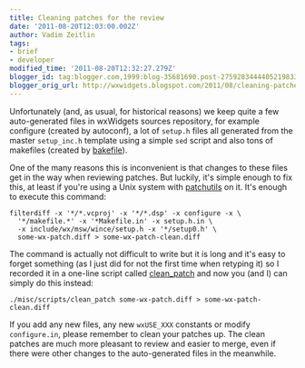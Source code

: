 ```yaml
---
title: Cleaning patches for the review
date: '2011-08-20T12:03:00.002Z'
author: Vadim Zeitlin
tags:
- brief
- developer
modified_time: '2011-08-20T12:32:27.279Z'
blogger_id: tag:blogger.com,1999:blog-35681690.post-2759283444405219833
blogger_orig_url: http://wxwidgets.blogspot.com/2011/08/cleaning-patches-for-review.html
---
```


Unfortunately (and, as usual, for historical reasons) we keep quite a few
auto-generated files in wxWidgets sources repository, for example configure
(created by autoconf), a lot of `setup.h` files all generated from the master
`setup_inc.h` template using a simple `sed` script and also tons of makefiles
(created by [bakefile]).

One of the many reasons this is inconvenient is that changes to these files get
in the way when reviewing patches. But luckily, it's simple enough to fix this,
at least if you're using a Unix system with [patchutils] on it. It's enough to
execute this command:

    filterdiff -x '*/*.vcproj' -x '*/*.dsp' -x configure -x \
      '*/makefile.*' -x '*Makefile.in' -x setup.h.in \
      -x include/wx/msw/wince/setup.h -x '*/setup0.h' \
      some-wx-patch.diff > some-wx-patch-clean.diff

The command is actually not difficult to write but it is long and it's easy to
forget something (as I just did for not the first time when retyping it) so I
recorded it in a one-line script called [clean_patch] and now you (and I) can
simply do this instead:

    ./misc/scripts/clean_patch some-wx-patch.diff > some-wx-patch-clean.diff

If you add any new files, any new `wxUSE_XXX` constants or modify
`configure.in`, please remember to clean your patches up. The clean patches are
much more pleasant to review and easier to merge, even if there were other
changes to the auto-generated files in the meanwhile.

[bakefile]: http://www.bakefile.org/
[patchutils]: http://cyberelk.net/tim/software/patchutils/
[clean_patch]: http://svn.wxwidgets.org/viewvc/wx/wxWidgets/trunk/misc/scripts/clean_patch
